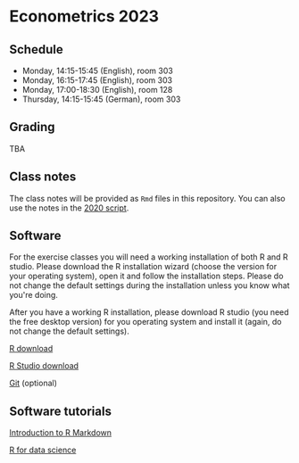 
# Econometrics 2023

## Schedule

- Monday, 14:15-15:45 (English), room 303
- Monday, 16:15-17:45 (English), room 303
- Monday, 17:00-18:30 (English), room 128
- Thursday, 14:15-15:45 (German), room 303

## Grading

TBA

## Class notes

The class notes will be provided as `Rmd` files in this repository. You can also use
the notes in the [2020 script](https://feb-uni-sofia.github.io/econometrics-script/index.html).


## Software

For the exercise classes you will need a working installation of both R
and R studio. Please download the R installation wizard (choose the version for your operating system),
open it and follow the installation steps. Please do not change the default settings during the installation unless you
know what you're doing.

After you have a working R installation, please download R studio (you need the free desktop version)
for you operating system and install it (again, do not change the default settings).

[R download](https://cran.r-project.org/)

[R Studio download](https://rstudio.com/products/rstudio/download/)

[Git](https://git-scm.com/download) (optional)

## Software tutorials

[Introduction to R Markdown](https://rmarkdown.rstudio.com/articles_intro.html)

[R for data science](https://r4ds.had.co.nz/)
